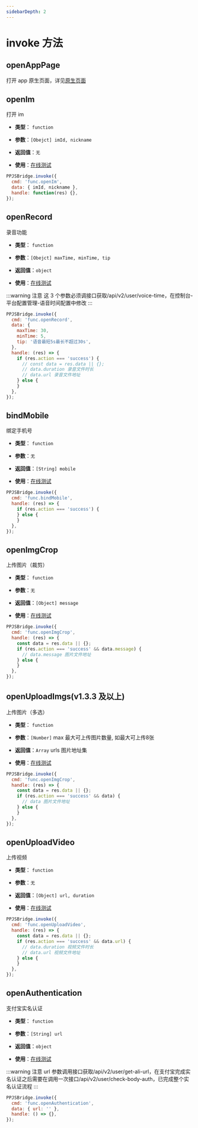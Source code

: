```yaml
---
sidebarDepth: 2
---
```


# invoke 方法

## openAppPage

打开 app 原生页面，详见[原生页面](/guide/appRouter/#原生页面路由)

## openIm

打开 im

- **类型**： `function`

- **参数**：`[Obejct] imId, nickname`

- **返回值**：`无`

- **使用**：[在线测试](/run/#调用接口-invoke)

```js
PPJSBridge.invoke({
  cmd: 'func.openIm',
  data: { imId, nickname },
  handle: function(res) {},
});
```

## openRecord

录音功能

- **类型**： `function`

- **参数**：`[Obejct] maxTime, minTime, tip`

- **返回值**：`object`

- **使用**：[在线测试](/run/#调用接口-invoke)

:::warning 注意
这 3 个参数必须调接口获取/api/v2/user/voice-time，在控制台-平台配置管理-语音时间配置中修改
:::

```js
PPJSBridge.invoke({
  cmd: 'func.openRecord',
  data: {
    maxTime: 30,
    minTime: 5,
    tip: '语音最短5s最长不超过30s',
  },
  handle: (res) => {
    if (res.action === 'success') {
      // const data = res.data || {};
      // data.duration 录音文件时长
      // data.url 录音文件地址
    } else {
    }
  },
});
```

## bindMobile

绑定手机号

- **类型**： `function`

- **参数**：`无`

- **返回值**：`[String] mobile`

- **使用**：[在线测试](/run/#调用接口-invoke)

```js
PPJSBridge.invoke({
  cmd: 'func.bindMobile',
  handle: (res) => {
    if (res.action === 'success') {
    } else {
    }
  },
});
```

## openImgCrop

上传图片（裁剪）

- **类型**： `function`

- **参数**：`无`

- **返回值**：`[Object] message`

- **使用**：[在线测试](/run/#调用接口-invoke)

```js
PPJSBridge.invoke({
  cmd: 'func.openImgCrop',
  handle: (res) => {
    const data = res.data || {};
    if (res.action === 'success' && data.message) {
      // data.message 图片文件地址
    } else {
    }
  },
});

```

## openUploadImgs(v1.3.3 及以上)

上传图片（多选）


- **类型**： `function`

- **参数**：`[Number]` max 最大可上传图片数量, 如最大可上传8张

- **返回值**：`Array` urls 图片地址集

- **使用**：[在线测试](/run/#调用接口-invoke)

```js
PPJSBridge.invoke({
  cmd: 'func.openImgCrop',
  handle: (res) => {
    const data = res.data || {};
    if (res.action === 'success' && data) {
      // data 图片文件地址
    } else {
    }
  },
});

```

## openUploadVideo

上传视频

- **类型**： `function`

- **参数**：`无`

- **返回值**：`[Object] url, duration`

- **使用**：[在线测试](/run/#调用接口-invoke)

```js
PPJSBridge.invoke({
  cmd: 'func.openUploadVideo',
  handle: (res) => {
    const data = res.data || {};
    if (res.action === 'success' && data.url) {
      // data.duration 视频文件时长
      // data.url 视频文件地址
    } else {
    }
  },
});
```

## openAuthentication

支付宝实名认证

- **类型**： `function`

- **参数**：`[String] url`

- **返回值**：`object`

- **使用**：[在线测试](/run/#调用接口-invoke)

:::warning 注意
url 参数调用接口获取/api/v2/user/get-ali-url，在支付宝完成实名认证之后需要在调用一次接口/api/v2/user/check-body-auth，已完成整个实名认证流程
:::

```js
PPJSBridge.invoke({
  cmd: 'func.openAuthentication',
  data: { url: '' },
  handle: () => {},
});
```
